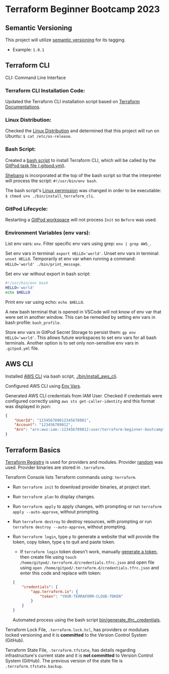 # Terraform Beginner Bootcamp 2023

## Semantic Versioning

This project will utilize [semantic versioning](https://semver.org/) for its tagging. 
- Example: `1.0.1`

## Terraform CLI

CLI: Command Line Interface

### Terraform CLI Installation Code:

Updated the Terraform CLI installation script based on [Terraform Documentations](https://developer.hashicorp.com/terraform/tutorials/aws-get-started/install-cli). 

### Linux Distribution: 

Checked the [Linux Distribution](https://opensource.com/article/18/6/linux-version) and determined that this project will run on Ubuntu: `$ cat /etc/os-release`.

### Bash Script:

Created a [bash script](./bin/install_terraform_cli) to install Terraform CLI, which will be called by the [GitPod task file (.gitpod.yml)](.gitpod.yml).

[Shebang](https://en.wikipedia.org/wiki/Shebang_(Unix)) is incorporated at the top of the bash script so that the interpreter will process the script: `#!/usr/bin/env bash`.

The bash script's [Linux permission](https://en.wikipedia.org/wiki/Chmod) was changed in order to be executable: `$ chmod u+x ./bin/install_terraform_cli`.

### GitPod Lifecycle: 

Restarting a [GitPod workspace](https://www.gitpod.io/docs/configure/workspaces/tasks) will not process `Init` so `Before` was used. 

### Environment Variables (env vars):

List env vars: `env`. Filter specific env vars using grep: `env | grep AWS_`.

Set env vars in terminal: `export HELLO='world'`. Unset env vars in terminal: `unset HELLO`. Temporarily et env var when running a command: `HELLO='world' ./bin/print_message`.

 Set env var without export in bash script: 
 ```sh
 #!/usr/bin/env bash
 HELLO='world'
 echo $HELLO
 ```

Print env var using echo: `echo $HELLO`.

A new bash terminal that is opened in VSCode will not know of env var that were set in another window. This can be remedied by setting env vars in bash profile: `bash_profile`.

Store env vars in GitPod Secret Storage to persist them: `gp env HELLO='world'`. This allows future workspaces to set env vars for all bash terminals. Another option is to set only non-sensitive env vars in `.gitpod.yml` file. 

## AWS CLI

Installed [AWS CLI](https://docs.aws.amazon.com/cli/latest/userguide/getting-started-install.html) via bash script, [./bin/install_aws_cli](./bin/install_aws_cli).

Configured AWS CLI using [ Env Vars](https://docs.aws.amazon.com/cli/latest/userguide/cli-configure-envvars.html).

Generated AWS CLI credentials from IAM User. Checked if credentials were configured correctly using `aws sts get-caller-identity` and this format was displayed in json:
```json
{
    "UserId": "123456789012345678901",
    "Account": "123456789012",
    "Arn": "arn:aws:iam::123456789012:user/terraform-beginner-bootcamp"
}
```

## Terraform Basics

[Terraform Registry](https://registry.terraform.io/) is used for providers and modules. Provider [random](https://registry.terraform.io/providers/hashicorp/random/latest) was used. Provider binaries are stored in `.terraform`. 

Terraform Console lists Terraform commands using: `terraform`. 
- Run `terraform init` to download provider binaries, at project start. 
- Run `terraform plan` to display changes.
- Run  `terraform apply` to apply changes, with prompting or run `terraform apply --auto-approve`, without prompting. 
- Run  `terraform destroy` to destroy resources, with prompting or run `terraform destroy --auto-approve`, without prompting. 
- Run `terraform login`, type `p` to generate a website that will provide the token, copy token, type `q` to quit and paste token.
    - If `terraform login` token doesn't work, manually [generate a token](https://app.terraform.io/app/settings/tokens?source=terraform-login), then create file using `touch /home/gitpod/.terraform.d/credentials.tfrc.json` and open file using `open /home/gitpod/.terraform.d/credentials.tfrc.json` and enter this code and replace with token:
    ```json
    {
        "credentials": {
            "app.terraform.io": {
                "token": "YOUR-TERRAFORM-CLOUD-TOKEN"
            }
        }
    }
    ```

    Automated process using the bash script [bin/generate_tfrc_credentials](bin/generate_tfrc_credentials).

Terraform Lock File, `.terraform.lock.hcl`, has providers or modulues locked versioning and it is **committed** to the Version Control System (GitHub).

Terraform State File, `.terraform.tfstate`, has details regarding infrastructure's current state and it is **not committed** to Version Control System (GitHub). The previous version of the state file is `.terraform.tfstate.backup`.

